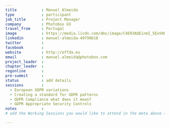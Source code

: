 ```yaml
---
title           : Manuel Almeida
type            : participant
job_title       : Project Manager
company         : Photobox GS
travel_from     : Portugal
image           : https://media.licdn.com/dms/image/C4E03AQEinmI_5ExVOQ/profile-displayphoto-shrink_800_800/0?e=1528664400&v=beta&t=nIGoQtOdgbwL_XbB-r8lV3NT_yGu33VbHSN8ktW-8n4
linkedin        : manuel-almeida-49799b18
twitter         :
facebook        :
website         : http://offda.eu
email           : manuel.almeida@photobox.com
project_leader  :
chapter_leader  :
regonline       :
pre-summit      :
status          : add details
sessions        :
  - European GDPR variations
  - Creating a standard for GDPR patterns
  - GDPR Compliance what does it mean?
  - GDPR Appropriate Security Controls
notes           :
# add the Working Sessions you would like to attend in the meta above (use the session's title) e.g. sessions (one per line): -Security Playbooks Diagrams -Hackathon Daily Sessions

---
```

